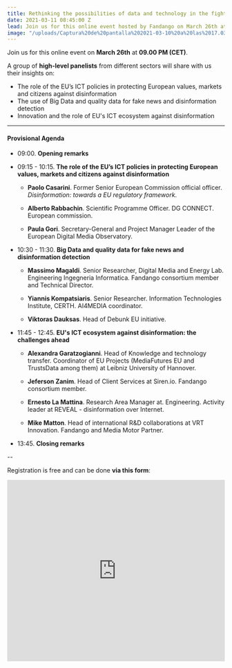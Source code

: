 ```yaml
---
title: Rethinking the possibilities of data and technology in the fight against disinformation
date: 2021-03-11 08:45:00 Z
lead: Join us for this online event hosted by Fandango on March 26th at 09.00 PM (CET).
image: "/uploads/Captura%20de%20pantalla%202021-03-10%20a%20las%2017.03.49.png"
---
```


Join us for this online event on **March 26th** at **09.00 PM (CET)**.

A group of **high-level panelists** from different sectors will share with us their insights on: 

* The role of the EU’s ICT policies in protecting European values, markets and citizens against disinformation
* The use of Big Data and quality data for fake news and disinformation detection
* Innovation and the role of EU's ICT ecosystem against disinformation



---

#### Provisional Agenda

* 09:00. **Opening remarks**

* 09:15 - 10:15. **The role of the EU’s ICT policies in protecting European values, markets and citizens against disinformation**

  * **Paolo Casarini**. Former Senior European Commission official officer. *Disinformation: towards a EU regulatory framework*.

  * **Alberto Rabbachin**. Scientific Programme Officer. DG CONNECT. European commission.

  * **Paula Gori**. Secretary-General and Project Manager Leader of the European Digital Media Observatory. 


* 10:30 - 11:30. **Big Data and quality data for fake news and disinformation detection**

  * **Massimo Magaldi**. Senior Researcher, Digital Media and Energy Lab. Engineering Ingegneria Informatica. Fandango consortium member and Technical Director.

  * **Yiannis Kompatsiaris**. Senior Researcher. Information Technologies Institute, CERTH. AI4MEDIA coordinator.

  * **Viktoras Dauksas**. Head of Debunk EU initiative.

* 11:45 - 12:45. **EU's ICT ecosystem against disinformation: the challenges ahead**

  * **Alexandra Garatzogianni**. Head of Knowledge and technology transfer. Coordinator of EU Projects (MediaFutures EU and TrustsData among them) at Leibniz University of Hannover. 
  
  * **Jeferson Zanim**. Head of Client Services at Siren.io. Fandango consortium member.

  * **Ernesto La Mattina**. Research Area Manager at. ‎Engineering. Activity leader at REVEAL - disinformation over Internet.

  * **Mike Matton**. Head of international R&D collaborations at VRT Innovation. Fandango and Media Motor Partner.


* 13:45. **Closing remarks**

--

Registration is free and can be done **via this form**:

<iframe width="100%" height="420" frameborder="0" src="https://app.livestorm.co/p/0e52d49f-d865-4352-909c-1a3c013b9334/form" title="Rethinking the possibilities of data and technology in the fight against disinformation | Fandango Project"></iframe>
